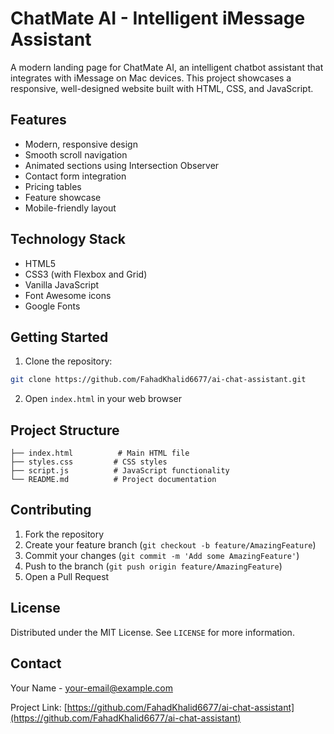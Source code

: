 # ChatMate AI - Intelligent iMessage Assistant

A modern landing page for ChatMate AI, an intelligent chatbot assistant that integrates with iMessage on Mac devices. This project showcases a responsive, well-designed website built with HTML, CSS, and JavaScript.

## Features

- Modern, responsive design
- Smooth scroll navigation
- Animated sections using Intersection Observer
- Contact form integration
- Pricing tables
- Feature showcase
- Mobile-friendly layout

## Technology Stack

- HTML5
- CSS3 (with Flexbox and Grid)
- Vanilla JavaScript
- Font Awesome icons
- Google Fonts

## Getting Started

1. Clone the repository:
```bash
git clone https://github.com/FahadKhalid6677/ai-chat-assistant.git
```

2. Open `index.html` in your web browser

## Project Structure

```
├── index.html          # Main HTML file
├── styles.css         # CSS styles
├── script.js          # JavaScript functionality
└── README.md          # Project documentation
```

## Contributing

1. Fork the repository
2. Create your feature branch (`git checkout -b feature/AmazingFeature`)
3. Commit your changes (`git commit -m 'Add some AmazingFeature'`)
4. Push to the branch (`git push origin feature/AmazingFeature`)
5. Open a Pull Request

## License

Distributed under the MIT License. See `LICENSE` for more information.

## Contact

Your Name - [your-email@example.com](mailto:your-email@example.com)

Project Link: [https://github.com/FahadKhalid6677/ai-chat-assistant](https://github.com/FahadKhalid6677/ai-chat-assistant)